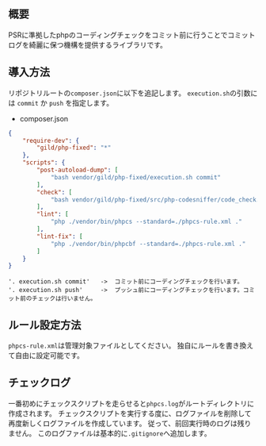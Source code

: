 ## 概要
PSRに準拠したphpのコーディングチェックをコミット前に行うことでコミットログを綺麗に保つ機構を提供するライブラリです。

## 導入方法

リポジトリルートの`composer.json`に以下を追記します。
`execution.sh`の引数には `commit` か `push` を指定します。

* composer.json
```json
{
    "require-dev": {
        "gild/php-fixed": "*"
    },
    "scripts": {
        "post-autoload-dump": [
            "bash vendor/gild/php-fixed/execution.sh commit"
        ],
        "check": [
            "bash vendor/gild/php-fixed/src/php-codesniffer/code_check.sh"
        ],
        "lint": [ 
            "php ./vendor/bin/phpcs --standard=./phpcs-rule.xml ."
        ],
        "lint-fix": [
            "php ./vendor/bin/phpcbf --standard=./phpcs-rule.xml ."
        ]
    }
}
```

```
'. execution.sh commit'   ->  コミット前にコーディングチェックを行います。
'. execution.sh push'     ->  プッシュ前にコーディングチェックを行います。コミット前のチェックは行いません。
```

## ルール設定方法
`phpcs-rule.xml`は管理対象ファイルとしてください。
独自にルールを書き換えて自由に設定可能です。

## チェックログ
一番初めにチェックスクリプトを走らせると`phpcs.log`がルートディレクトリに作成されます。
チェックスクリプトを実行する度に、ログファイルを削除して再度新しくログファイルを作成しています。
従って、前回実行時のログは残りません。
このログファイルは基本的に`.gitignore`へ追加します。
